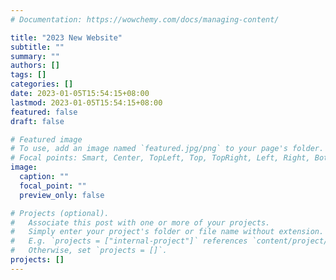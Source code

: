 ```yaml
---
# Documentation: https://wowchemy.com/docs/managing-content/

title: "2023 New Website"
subtitle: ""
summary: ""
authors: []
tags: []
categories: []
date: 2023-01-05T15:54:15+08:00
lastmod: 2023-01-05T15:54:15+08:00
featured: false
draft: false

# Featured image
# To use, add an image named `featured.jpg/png` to your page's folder.
# Focal points: Smart, Center, TopLeft, Top, TopRight, Left, Right, BottomLeft, Bottom, BottomRight.
image:
  caption: ""
  focal_point: ""
  preview_only: false

# Projects (optional).
#   Associate this post with one or more of your projects.
#   Simply enter your project's folder or file name without extension.
#   E.g. `projects = ["internal-project"]` references `content/project/deep-learning/index.md`.
#   Otherwise, set `projects = []`.
projects: []
---
```

